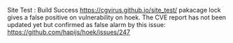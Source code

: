 Site Test : Build Success https://cgvirus.github.io/site_test/
pakacage lock gives a false positive on vulnerability on hoek. The CVE report has not been updated yet but confirmed as false alarm by this issue: https://github.com/hapijs/hoek/issues/247
